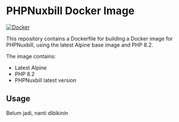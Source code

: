 # PHPNuxbill Docker Image

[![Docker](https://github.com/kommas01/nuxbill_docker/actions/workflows/docker-publish.yml/badge.svg?branch=main)](https://github.com/kommas01/nuxbill_docker/actions/workflows/docker-publish.yml)

This repository contains a Dockerfile for building a Docker image for PHPNuxbill, using the latest Alpine base image and PHP 8.2.

The image contains:

- Latest Alpine
- PHP 8.2
- PHPNuxbill latest version

## Usage

Belum jadi, nanti dibikinin
